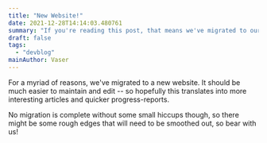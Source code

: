 ```yaml
---
title: "New Website!"
date: 2021-12-28T14:14:03.480761
summary: "If you're reading this post, that means we've migrated to our new website.  Expect further changes and improvements as we iron out the details."
draft: false
tags:
  - "devblog"
mainAuthor: Vaser
---
```


For a myriad of reasons, we've migrated to a new website.  It should be much easier to maintain and edit -- so hopefully this translates into more interesting articles and quicker progress-reports.

No migration is complete without some small hiccups though, so there might be some rough edges that will need to be smoothed out, so bear with us!
